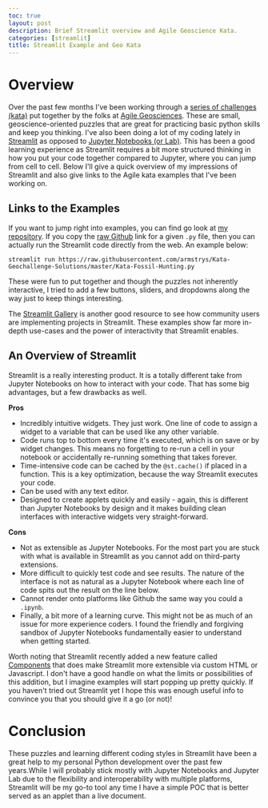 ```yaml
---
toc: true
layout: post
description: Brief Streamlit overview and Agile Geoscience Kata.
categories: [streamlit]
title: Streamlit Example and Geo Kata
---
```

# Overview

Over the past few months I've been working through a [series of challenges (kata)](https://agilescientific.com/blog/2020/4/16/geoscientist-challenge-thyself?rq=kata) put together by the folks at [Agile Geosciences](https://agilescientific.com/). These are small, geoscience-oriented puzzles that are great for practicing basic python skills and keep you thinking. I've also been doing a lot of my coding lately in [Streamlit](https://streamlit.io/) as opposed to [Jupyter Notebooks (or Lab)](https://jupyter.org/). This has been a good learning experience as Streamlit requires a bit more structured thinking in how you put your code together compared to Jupyter, where you can jump from cell to cell. Below I'll give a quick overview of my impressions of Streamlit and also give links to the Agile kata examples that I've been working on.

## Links to the Examples

If you want to jump right into examples, you can find go look at [my repository](https://github.com/armstrys/Kata-Geochallenge-Solutions). If you copy the [raw Github](https://help.data.world/hc/en-us/articles/115006300048-GitHub-how-to-find-the-sharable-download-URL-for-files-on-GitHub) link for a given `.py` file, then you can actually run the Streamlit code directly from the web. An example below:

`streamlit run https://raw.githubusercontent.com/armstrys/Kata-Geochallenge-Solutions/master/Kata-Fossil-Hunting.py`

These were fun to put together and though the puzzles not inherently interactive, I tried to add a few buttons, sliders, and dropdowns along the way just to keep things interesting.

The [Streamlit Gallery](https://www.streamlit.io/gallery) is another good resource to see how community users are implementing projects in Streamlit. These examples show far more in-depth use-cases and the power of interactivity that Streamlit enables.

## An Overview of Streamlit

Streamlit is a really interesting product. It is a totally different take from Jupyter Notebooks on how to interact with your code. That has some big advantages, but a few drawbacks as well.

**Pros**

- Incredibly intuitive widgets. They just work. One line of code to assign a widget to a variable that can be used like any other variable.
- Code runs top to bottom every time it's executed, which is on save or by widget changes. This means no forgetting to re-run a cell in your notebook or accidentally re-running something that takes forever.
- Time-intensive code can be cached by the `@st.cache()` if placed in a function. This is a key optimization, because the way Streamlit executes your code.
- Can be used with any text editor.
- Designed to create applets quickly and easily - again, this is different than Jupyter Notebooks by design and it makes building clean interfaces with interactive widgets very straight-forward.

**Cons**

- Not as extensible as Jupyter Notebooks. For the most part you are stuck with what is available in Streamlit as you cannot add on third-party extensions.
- More difficult to quickly test code and see results. The nature of the interface is not as natural as a Jupyter Notebook where each line of code spits out the result on the line below.
- Cannot render onto platforms like Github the same way you could a `.ipynb`.
- Finally, a bit more of a learning curve. This might not be as much of an issue for more experience coders. I found the friendly and forgiving sandbox of Jupyter Notebooks fundamentally easier to understand when getting started.

Worth noting that Streamlit recently added a new feature called [Components](https://docs.streamlit.io/en/latest/streamlit_components.html) that does make Streamlit more extensible via custom HTML or Javascript. I don't have a good handle on what the limits or possibilities of this addition, but I imagine examples will start popping up pretty quickly. If you haven't tried out Streamlit yet I hope this was enough useful info to convince you that you should give it a go (or not)!

# Conclusion

These puzzles and learning different coding styles in Streamlit have been a great help to my personal Python development over the past few years.While I will probably stick mostly with Jupyter Notebooks and Jupyter Lab due to the flexibility and interoperability with multiple platforms, Streamlit will be my go-to tool any time I have a simple POC that is better served as an applet than a live document.